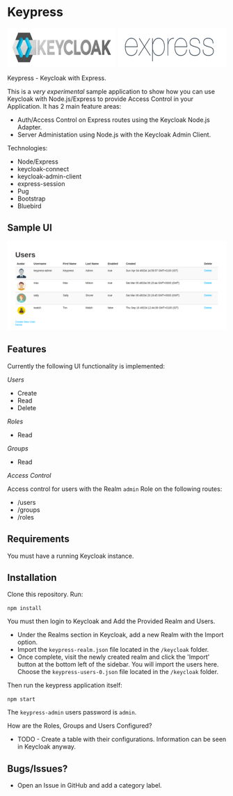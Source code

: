 # Keypress

<img src="images/keycloak.png" width="250" height="90" />
<img src="images/express.png" width="250" height="90" />

Keypress - Keycloak with Express.

This is a *very experimental* sample application to show how you can use Keycloak with Node.js/Express to provide Access Control in your Application. It has 2 main feature areas:

* Auth/Access Control on Express routes using the Keycloak Node.js Adapter.
* Server Administation using Node.js with the Keycloak Admin Client.

Technologies:
* Node/Express
* keycloak-connect
* keycloak-admin-client
* express-session
* Pug
* Bootstrap
* Bluebird

## Sample UI

![alt text](images/keypress-users.png)

## Features
Currently the following UI functionality is implemented:

*Users*
* Create
* Read
* Delete

*Roles*
* Read

*Groups*
* Read

*Access Control*

Access control for users with the Realm `admin` Role on the following routes:
* /users
* /groups
* /roles

## Requirements

You must have a running Keycloak instance.

## Installation

Clone this repository. Run:

`npm install`

You must then login to Keycloak and Add the Provided Realm and Users.

* Under the Realms section in Keycloak, add a new Realm with the Import option.
* Import the `keypress-realm.json` file located in the `/keycloak` folder.
* Once complete, visit the newly created realm and click the 'Import' button at the bottom left of the sidebar. You will import the users here. Choose the `keypress-users-0.json` file located in the `/keycloak` folder.

Then run the keypress application itself:

`npm start`

The `keypress-admin` users password is `admin`.

How are the Roles, Groups and Users Configured?
* TODO - Create a table with their configurations. Information can be seen in Keycloak anyway.

## Bugs/Issues?
* Open an Issue in GitHub and add a category label.

